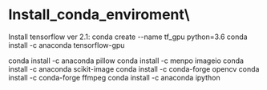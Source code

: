 # Install_conda_enviroment\

Install tensorflow ver 2.1:
conda create --name tf_gpu python=3.6
conda install -c anaconda tensorflow-gpu


conda install -c anaconda pillow
conda install -c menpo imageio
conda install -c anaconda scikit-image
conda install -c conda-forge opencv
conda install -c conda-forge ffmpeg
conda install -c anaconda ipython
